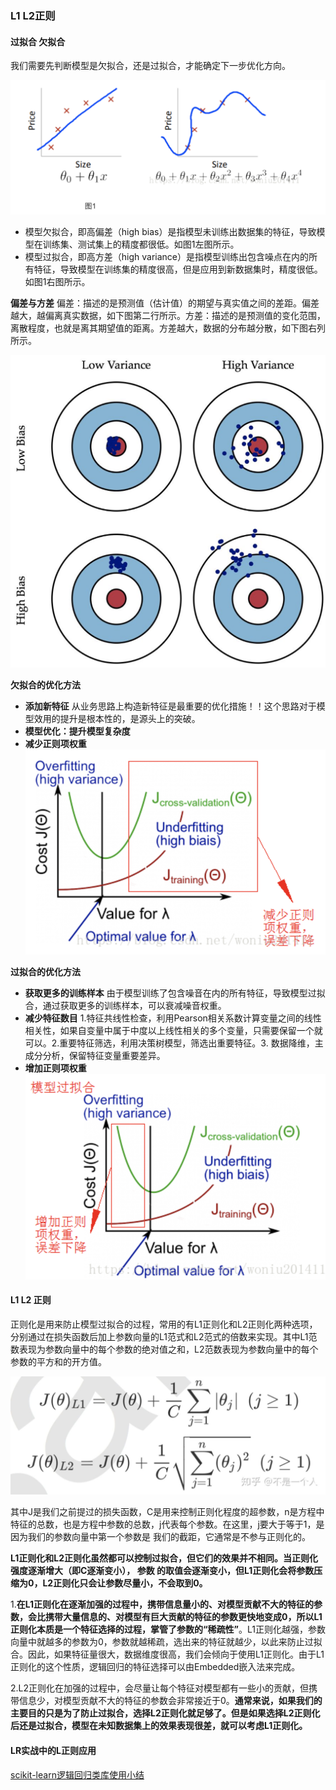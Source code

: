 ### L1 L2正则

#### 过拟合 欠拟合
我们需要先判断模型是欠拟合，还是过拟合，才能确定下一步优化方向。

![avatar](https://github.com/coderGray1296/code/blob/master/%E6%9C%BA%E5%99%A8%E5%AD%A6%E4%B9%A0%E5%A4%8D%E4%B9%A0/pictures/L%E6%AD%A3%E5%88%99_1.png)

- 模型欠拟合，即高偏差（high bias）是指模型未训练出数据集的特征，导致模型在训练集、测试集上的精度都很低。如图1左图所示。
- 模型过拟合，即高方差（high variance）是指模型训练出包含噪点在内的所有特征，导致模型在训练集的精度很高，但是应用到新数据集时，精度很低。如图1右图所示。

**偏差与方差** 偏差：描述的是预测值（估计值）的期望与真实值之间的差距。偏差越大，越偏离真实数据，如下图第二行所示。方差：描述的是预测值的变化范围，离散程度，也就是离其期望值的距离。方差越大，数据的分布越分散，如下图右列所示。

![avatar](https://github.com/coderGray1296/code/blob/master/%E6%9C%BA%E5%99%A8%E5%AD%A6%E4%B9%A0%E5%A4%8D%E4%B9%A0/pictures/L%E6%AD%A3%E5%88%99_2.png)

**欠拟合的优化方法**

- **添加新特征** 从业务思路上构造新特征是最重要的优化措施！！这个思路对于模型效用的提升是根本性的，是源头上的突破。
- **模型优化：提升模型复杂度**
- **减少正则项权重** ![avatar](https://github.com/coderGray1296/code/blob/master/%E6%9C%BA%E5%99%A8%E5%AD%A6%E4%B9%A0%E5%A4%8D%E4%B9%A0/pictures/L%E6%AD%A3%E5%88%99_3.png)

**过拟合的优化方法**

- **获取更多的训练样本** 由于模型训练了包含噪音在内的所有特征，导致模型过拟合，通过获取更多的训练样本，可以衰减噪音权重。
- **减少特征数目** 1.特征共线性检查，利用Pearson相关系数计算变量之间的线性相关性，如果自变量中属于中度以上线性相关的多个变量，只需要保留一个就可以。2.重要特征筛选，利用决策树模型，筛选出重要特征。3. 数据降维，主成分分析，保留特征变量重要差异。
- **增加正则项权重** ![avatar](https://github.com/coderGray1296/code/blob/master/%E6%9C%BA%E5%99%A8%E5%AD%A6%E4%B9%A0%E5%A4%8D%E4%B9%A0/pictures/L%E6%AD%A3%E5%88%99_4.png)

#### L1 L2 正则
正则化是用来防止模型过拟合的过程，常用的有L1正则化和L2正则化两种选项，分别通过在损失函数后加上参数向量的L1范式和L2范式的倍数来实现。其中L1范数表现为参数向量中的每个参数的绝对值之和，L2范数表现为参数向量中的每个参数的平方和的开方值。

![avatar](https://github.com/coderGray1296/code/blob/master/%E6%9C%BA%E5%99%A8%E5%AD%A6%E4%B9%A0%E5%A4%8D%E4%B9%A0/pictures/L%E6%AD%A3%E5%88%99.jpg)

其中J是我们之前提过的损失函数，C是用来控制正则化程度的超参数，n是方程中特征的总数，也是方程中参数的总数，j代表每个参数。在这里，j要大于等于1，是因为我们的参数向量中第一个参数是 我们的截距，它通常是不参与正则化的。

**L1正则化和L2正则化虽然都可以控制过拟合，但它们的效果并不相同。当正则化强度逐渐增大（即C逐渐变小）， 参数 的取值会逐渐变小，但L1正则化会将参数压缩为0，L2正则化只会让参数尽量小，不会取到0。**

1.**在L1正则化在逐渐加强的过程中，携带信息量小的、对模型贡献不大的特征的参数，会比携带大量信息的、对模型有巨大贡献的特征的参数更快地变成0，所以L1正则化本质是一个特征选择的过程，掌管了参数的“稀疏性”**。L1正则化越强，参数向量中就越多的参数为0，参数就越稀疏，选出来的特征就越少，以此来防止过拟合。因此，如果特征量很大，数据维度很高，我们会倾向于使用L1正则化。由于L1正则化的这个性质，逻辑回归的特征选择可以由Embedded嵌入法来完成。

2.L2正则化在加强的过程中，会尽量让每个特征对模型都有一些小的贡献，但携带信息少，对模型贡献不大的特征的参数会非常接近于0。**通常来说，如果我们的主要目的只是为了防止过拟合，选择L2正则化就足够了。但是如果选择L2正则化后还是过拟合，模型在未知数据集上的效果表现很差，就可以考虑L1正则化。**

#### LR实战中的L正则应用
[scikit-learn逻辑回归类库使用小结](https://www.cnblogs.com/pinard/p/6035872.html)
